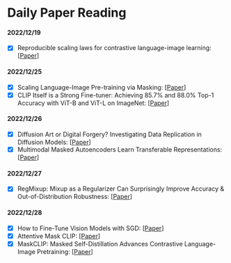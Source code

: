 # Daily Paper Reading

#### 2022/12/19

- [x] Reproducible scaling laws for contrastive language-image learning: \[[Paper](https://arxiv.org/pdf/2212.07143.pdf)]

#### 2022/12/25

- [x] Scaling Language-Image Pre-training via Masking: \[[Paper](https://arxiv.org/pdf/2212.00794.pdf)]
- [x] CLIP Itself is a Strong Fine-tuner: Achieving 85.7% and 88.0% Top-1 Accuracy with ViT-B and ViT-L on ImageNet: \[[Paper](https://arxiv.org/pdf/2212.06138)]

#### 2022/12/26

- [x] Diffusion Art or Digital Forgery? Investigating Data Replication in Diffusion Models: \[[Paper](https://arxiv.org/pdf/2212.03860)]
- [x] Multimodal Masked Autoencoders Learn Transferable Representations: \[[Paper](https://arxiv.org/abs/2205.14204)]

#### 2022/12/27

- [x] RegMixup: Mixup as a Regularizer Can Surprisingly Improve Accuracy & Out-of-Distribution Robustness: \[[Paper](https://arxiv.org/abs/2206.14502)]

#### 2022/12/28

- [x] How to Fine-Tune Vision Models with SGD: \[[Paper](https://arxiv.org/abs/2211.09359)]
- [x] Attentive Mask CLIP: \[[Paper](https://arxiv.org/abs/2212.08653)]
- [x] MaskCLIP: Masked Self-Distillation Advances Contrastive Language-Image Pretraining: \[[Paper](https://arxiv.org/abs/2208.12262)]
